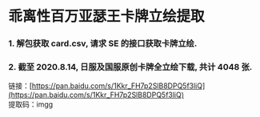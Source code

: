 # 乖离性百万亚瑟王卡牌立绘提取

### 1. 解包获取 card.csv, 请求 SE 的接口获取卡牌立绘.
### 2. 截至 2020.8.14, 日服及国服原创卡牌全立绘下载, 共计 4048 张.
   链接：[https://pan.baidu.com/s/1Kkr_FH7p2SlB8DPQ5f3liQ](https://pan.baidu.com/s/1Kkr_FH7p2SlB8DPQ5f3liQ)  
   提取码：imgg

 